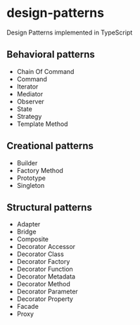 # design-patterns

Design Patterns implemented in TypeScript

## Behavioral patterns
* Chain Of Command
* Command
* Iterator
* Mediator
* Observer
* State
* Strategy
* Template Method

## Creational patterns

* Builder
* Factory Method
* Prototype
* Singleton

## Structural patterns

* Adapter
* Bridge
* Composite
* Decorator Accessor
* Decorator Class
* Decorator Factory
* Decorator Function
* Decorator Metadata
* Decorator Method
* Decorator Parameter
* Decorator Property
* Facade
* Proxy
